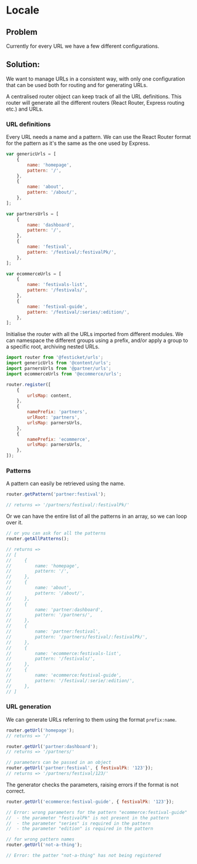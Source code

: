 # Locale

## Problem

Currently for every URL we have a few different configurations.

## Solution:

We want to manage URLs in a consistent way, with only one configuration that can be used both for routing and for generating URLs.

A centralised router object can keep track of all the URL definitions. This router will generate all the different routers (React Router, Express routing etc.) and URLs.

### URL definitions

Every URL needs a name and a pattern. We can use the React Router format for the pattern as it's the same as the one used by Express.

```javascript
var genericUrls = [
    {
        name: 'homepage',
        pattern: '/',
    },
    {
        name: 'about',
        pattern: '/about/',
    },
];

var partnersUrls = [
    {
        name: 'dashboard',
        pattern: '/',
    },
    {
        name: 'festival',
        pattern: '/festival/:festivalPk/',
    },
];

var ecommerceUrls = [
    {
        name: 'festivals-list',
        pattern: '/festivals/',
    },
    {
        name: 'festival-guide',
        pattern: '/festival/:series/:edition/',
    },
];
```

Initialise the router with all the URLs imported from different modules.
We can namespace the different groups using a prefix, and/or apply a group to a specific root, archiving nested URLs.

```javascript
import router from '@festicket/urls';
import genericUrls from '@content/urls';
import parnersUrls from '@partner/urls';
import ecommerceUrls from '@ecommerce/urls';

router.register([
    {
        urlsMap: content,
    },
    {
        namePrefix: 'partners',
        urlRoot: 'partners',
        urlsMap: parnersUrls,
    },
    {
        namePrefix: 'ecommerce',
        urlsMap: parnersUrls,
    },
]);
```

### Patterns

A pattern can easily be retrieved using the name.

```javascript
router.getPattern('partner:festival');

// returns => '/partners/festival/:festivalPk/'
```

Or we can have the entire list of all the patterns in an array, so we can loop over it.

```javascript
// or you can ask for all the patterns
router.getAllPatterns();

// returns =>
// [
//     {
//         name: 'homepage',
//         pattern: '/',
//     },
//     {
//         name: 'about',
//         pattern: '/about/',
//     },
//     {
//         name: 'partner:dashboard',
//         pattern: '/partners/',
//     },
//     {
//         name: 'partner:festival',
//         pattern: '/partners/festival/:festivalPk/',
//     },
//     {
//         name: 'ecommerce:festivals-list',
//         pattern: '/festivals/',
//     },
//     {
//         name: 'ecommerce:festival-guide',
//         pattern: '/festival/:serie/:edition/',
//     },
// ]
```

### URL generation

We can generate URLs referring to them using the format `prefix:name`.

```javascript
router.getUrl('homepage');
// returns => '/'

router.getUrl('partner:dashboard');
// returns => '/partners/'

// parameters can be passed in an object
router.getUrl('partner:festival', { festivalPk: '123'});
// returns => '/partners/festival/123/'
```

The generator checks the parameters, raising errors if the format is not correct.

```javascript
router.getUrl('ecommerce:festival-guide', { festivalPk: '123'});

// Error: wrong parameters for the pattern "ecommerce:festival-guide"
//  - the parameter "festivalPk" is not present in the pattern
//  - the parameter "series" is required in the pattern
//  - the parameter "edition" is required in the pattern

// for wrong pattern names
router.getUrl('not-a-thing');

// Error: the patter "not-a-thing" has not being registered
```
